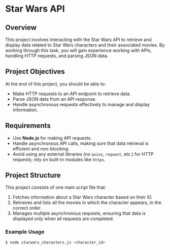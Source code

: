 # Star Wars API

## Overview
This project involves interacting with the Star Wars API to retrieve and display data related to Star Wars characters and their associated movies. By working through this task, you will gain experience working with APIs, handling HTTP requests, and parsing JSON data.

## Project Objectives
At the end of this project, you should be able to:
- Make HTTP requests to an API endpoint to retrieve data.
- Parse JSON data from an API response.
- Handle asynchronous requests effectively to manage and display information.

## Requirements
- Use **Node.js** for making API requests.
- Handle asynchronous API calls, making sure that data retrieval is efficient and non-blocking.
- Avoid using any external libraries (no `axios`, `request`, etc.) for HTTP requests; rely on built-in modules like `https`.

## Project Structure

This project consists of one main script file that:
1. Fetches information about a Star Wars character based on their ID.
2. Retrieves and lists all the movies in which the character appears, in the correct order.
3. Manages multiple asynchronous requests, ensuring that data is displayed only when all requests are completed.

### Example Usage

```bash
$ node starwars_characters.js <character_id>

